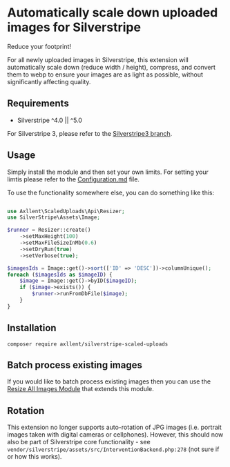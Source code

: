 # Automatically scale down uploaded images for Silverstripe

Reduce your footprint!

For all newly uploaded images in Silverstripe, this extension will automatically scale down (reduce width / height), compress, and convert them to webp to ensure your images are as light as possible, without significantly affecting quality. 

## Requirements

- Silverstripe ^4.0 || ^5.0

For Silverstripe 3, please refer to the [Silverstripe3 branch](https://github.com/axllent/silverstripe-scaled-uploads/tree/silverstripe3).

## Usage

Simply install the module and then set your own limits. For setting your limtis please refer to the [Configuration.md](docs/en/Configuration.md) file.

To use the functionality somewhere else, you can do something like this:
```php

use Axllent\ScaledUploads\Api\Resizer;
use SilverStripe\Assets\Image;

$runner = Resizer::create()
    ->setMaxHeight(100)
    ->setMaxFileSizeInMb(0.6)
    ->setDryRun(true)
    ->setVerbose(true);

$imagesIds = Image::get()->sort(['ID' => 'DESC'])->columnUnique();
foreach ($imagesIds as $imageID) {
    $image = Image::get()->byID($imageID);
    if ($image->exists()) {
        $runner->runFromDbFile($image);
    }
}

```

## Installation

```shell
composer require axllent/silverstripe-scaled-uploads
```

## Batch process existing images

If you would like to batch process existing images then you can use the [Resize All Images Module](https://github.com/sunnysideup/silverstripe-resize-all-images/) that extends this module. 

## Rotation

This extension no longer supports auto-rotation of JPG images (i.e. portrait images taken with digital cameras or cellphones). 
However, this should now also be part of Silverstripe core functionality - see  `vendor/silverstripe/assets/src/InterventionBackend.php:278` (not sure if or how this works). 

